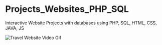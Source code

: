 # Projects_Websites_PHP_SQL
Interactive Website Projects with databases using PHP, SQL, HTML, CSS, JAVA, JS

![Travel Website Video Gif](https://user-images.githubusercontent.com/115295850/199514607-2dc1c933-8836-431a-88aa-37c068fe5fa8.gif)
